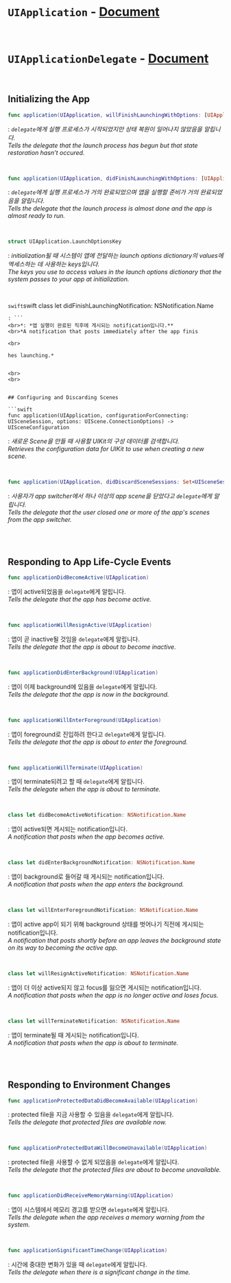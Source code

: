 # `UIApplication` - [Document](https://developer.apple.com/documentation/uikit/uiapplication)


<br>


# `UIApplicationDelegate` - [Document](https://developer.apple.com/documentation/uikit/uiapplicationdelegate)


<br>


## Initializing the App

```swift
func application(UIApplication, willFinishLaunchingWithOptions: [UIApplication.LaunchOptionsKey : Any]?) -> Bool
```
: *`delegate`에게 실행 프로세스가 시작되었지만 상태 복원이 일어나지 않았음을 알립니다.*
<br>*Tells the delegate that the launch process has begun but that state restoration hasn’t occured.*


<br>


```swift
func application(UIApplication, didFinishLaunchingWithOptions: [UIApplication.LaunchOptionsKey : Any]?) -> Bool
```
: *`delegate`에게 실행 프로세스가 거의 완료되었으며 앱을 실행할 준비가 거의 완료되었음을 알립니다.*
<br>*Tells the delegate that the launch process is almost done and the app is almost ready to run.*


<br>


```swift
struct UIApplication.LaunchOptionsKey
```
: *initialization될 때 시스템이 앱에 전달하는 launch options dictionary의 values에 엑세스하는 데 사용하는 keys입니다.*
<br>*The keys you use to access values in the launch options dictionary that the system passes to your app at initialization.*


<br>


```swift```swift
class let didFinishLaunchingNotification: NSNotification.Name
```
: ```
<br>*: *앱 실행이 완료된 직후에 게시되는 notification입니다.**
<br>*A notification that posts immediately after the app finis

<br>

hes launching.*


<br>
<br>


## Configuring and Discarding Scenes

```swift
func application(UIApplication, configurationForConnecting: UISceneSession, options: UIScene.ConnectionOptions) -> UISceneConfiguration
```
: *새로운 Scene을 만들 때 사용할 UIKit의 구성 데이터를 검색합니다.*
<br>*Retrieves the configuration data for UIKit to use when creating a new scene.*


<br>

```swift
func application(UIApplication, didDiscardSceneSessions: Set<UISceneSession>)
```

: *사용자가 app switcher에서 하나 이상의 app scene을 닫았다고 `delegate`에게 알립니다.*
<br>*Tells the delegate that the user closed one or more of the app's scenes from the app switcher.*


<br>
<br>

## Responding to App Life-Cycle Events

```swift
func applicationDidBecomeActive(UIApplication)
```
: 앱이 active되었음을 `delegate`에게 알립니다.
<br>*Tells the delegate that the app has become active.*


<br>


```swift
func applicationWillResignActive(UIApplication)
```
: 앱이 곧 inactive될 것임을 `delegate`에게 알립니다.
<br>*Tells the delegate that the app is about to become inactive.*


<br>


```swift
func applicationDidEnterBackground(UIApplication)
```
: 앱이 이제 background에 있음을 `delegate`에게 알립니다.
<br>*Tells the delegate that the app is now in the background.*


<br>


```swift
func applicationWillEnterForeground(UIApplication)
```
: 앱이 foreground로 진입하려 한다고 `delegate`에게 알립니다.
<br>*Tells the delegate that the app is about to enter the foreground.*


<br>


```swift
func applicationWillTerminate(UIApplication)
```
: 앱이 terminate되려고 할 때 `delegate`에게 알립니다.
<br>*Tells the delegate when the app is about to terminate.*


<br>

```swift
class let didBecomeActiveNotification: NSNotification.Name
```
: 앱이 active되면 게시되는 notification입니다.
<br>*A notification that posts when the app becomes active.*


<br>


```swift
class let didEnterBackgroundNotification: NSNotification.Name
```
: 앱이 background로 들어갈 때 게시되는 notification입니다.
<br>*A notification that posts when the app enters the background.*


<br>


```swift
class let willEnterForegroundNotification: NSNotification.Name
```
: 앱이 active app이 되기 위해 background 상태를 벗어나기 직전에 게시되는 notification입니다.
<br>*A notification that posts shortly before an app leaves the background state on its way to becoming the active app.*


<br>


```swift
class let willResignActiveNotification: NSNotification.Name
```
: 앱이 더 이상 active되지 않고 focus를 잃으면 게시되는 notification입니다.
<br>*A notification that posts when the app is no longer active and loses focus.*


<br>


```swift
class let willTerminateNotification: NSNotification.Name
```
: 앱이 terminate될 때 게시되는 notification입니다.
<br>*A notification that posts when the app is about to terminate.*


<br>
<br>


## Responding to Environment Changes

```swift
func applicationProtectedDataDidBecomeAvailable(UIApplication)
```
: protected file을 지금 사용할 수 있음을 `delegate`에게 알립니다.
<br>*Tells the delegate that protected files are available now.*


<br>


```swift
func applicationProtectedDataWillBecomeUnavailable(UIApplication)
```
: protected file을 사용할 수 없게 되었음을 `delegate`에게 알립니다.
<br>*Tells the delegate that the protected files are about to become unavailable.*


<br>


```swift
func applicationDidReceiveMemoryWarning(UIApplication)
```
: 앱이 시스템에서 메모리 경고를 받으면 `delegate`에게 알립니다.
<br>*Tells the delegate when the app receives a memory warning from the system.*


<br>


```swift
func applicationSignificantTimeChange(UIApplication)
```
: 시간에 중대한 변화가 있을 때 `delegate`에게 알립니다.
<br>*Tells the delegate when there is a significant change in the time.*


<br>

